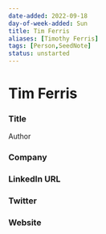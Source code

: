 ```yaml
---
date-added: 2022-09-18
day-of-week-added: Sun
title: Tim Ferris
aliases: [Timothy Ferris]
tags: [Person,SeedNote]
status: unstarted
---
```


# Tim Ferris

### Title
Author

### Company


### LinkedIn URL


### Twitter


### Website







